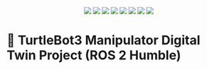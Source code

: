 <p align="center">
  <img src="https://img.shields.io/badge/ROS2-Humble-blue?logo=ros" />
  <img src="https://img.shields.io/badge/TurtleBot3+Manipulator-robot-brightgreen?logo=raspberrypi" />
  <img src="https://img.shields.io/badge/Python-language-yellow?logo=python" />
  <img src="https://img.shields.io/badge/C++-language-00599C?logo=c%2B%2B" />
  <img src="https://img.shields.io/badge/OpenCV-computer%20vision-red?logo=opencv" />
  <img src="https://img.shields.io/badge/MoveIt2-motion%20planning-blueviolet?logo=moveit" />
  <img src="https://img.shields.io/badge/Gazebo-digital%20twin-lightgrey?logo=gazebo" />
  <img src="https://img.shields.io/badge/License-Apache%202.0-blue.svg?logo=apache" />
</p>

# 🤖 TurtleBot3 Manipulator Digital Twin Project (ROS 2 Humble)
